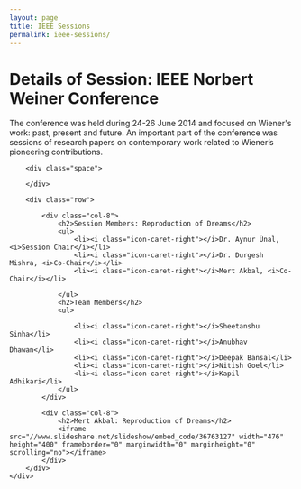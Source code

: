 ```yaml
---
layout: page
title: IEEE Sessions
permalink: ieee-sessions/
---
```


<div class="page-header">
	<h1 class="page-title">Details of Session: IEEE Norbert Weiner Conference</h1>
</div>

<div id="main" class="row">	
	<div id="primary" class="col-16">	
		<p>
			The conference was held during 24-26 June 2014 and focused on Wiener's work: past, present and future. An important part of the conference was sessions of research papers on contemporary work related to Wiener’s pioneering contributions.
		</p>

		<div class="space">
			
		</div>
		
		<div class="row">

			<div class="col-8">
				<h2>Session Members: Reproduction of Dreams</h2>
				<ul>
					<li><i class="icon-caret-right"></i>Dr. Aynur Ünal, <i>Session Chair</i></li>
					<li><i class="icon-caret-right"></i>Dr. Durgesh Mishra, <i>Co-Chair</i></li>
					<li><i class="icon-caret-right"></i>Mert Akbal, <i>Co-Chair</i></li>
				
				</ul>
				<h2>Team Members</h2>
				<ul>
					
					<li><i class="icon-caret-right"></i>Sheetanshu Sinha</li>
					<li><i class="icon-caret-right"></i>Anubhav Dhawan</li>
					<li><i class="icon-caret-right"></i>Deepak Bansal</li>
					<li><i class="icon-caret-right"></i>Nitish Goel</li>
					<li><i class="icon-caret-right"></i>Kapil Adhikari</li>
				</ul>
			</div>

			<div class="col-8">
				<h2>Mert Akbal: Reproduction of Dreams</h2>
				<iframe src="//www.slideshare.net/slideshow/embed_code/36763127" width="476" height="400" frameborder="0" marginwidth="0" marginheight="0" scrolling="no"></iframe>
			</div>	
		</div>			      			
	</div>
</div>